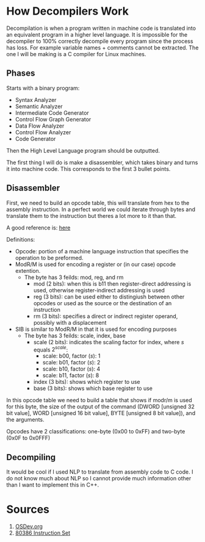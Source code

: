 # How Decompilers Work

Decompilation is when a program written in machine code is translated into an equivalent program in a higher level language. It is impossible for the decompiler to 100% correctly decompile every program since the process has loss. For example variable names + comments cannot be extracted. The one I will be making is a C compiler for Linux machines.

## Phases

Starts with a binary program:

- Syntax Analyzer
- Semantic Analyzer
- Intermediate Code Generator
- Control Flow Graph Generator
- Data Flow Analyzer
- Control Flow Analyzer
- Code Generator

Then the High Level Language program should be outputted.

The first thing I will do is make a disassembler, which takes binary and turns it into machine code. This corresponds to the first 3 bullet points.

## Disassembler

First, we need to build an opcode table, this will translate from hex to the assembly instruction. In a perfect world we could iterate through bytes and translate them to the instruction but theres a lot more to it than that.

A good reference is: <a href="http://ref.x86asm.net/coder32.html">here</a>

Definitions:
- Opcode: portion of a machine language instruction that specifies the operation to be preformed.
- ModR/M is used for encoding a register or (in our case) opcode extention.
	- The byte has 3 feilds: mod, reg, and rm
		- mod (2 bits): when this is b11 then register-direct addressing is used, otherwise register-indirect addressing is used
		- reg (3 bits): can be used either to distingiush between other opcodes or used as the source or the destination of an instruction
		- rm (3 bits): specifies a direct or indirect register operand, possibly with a displacement
- SIB is similar to ModR/M in that it is used for encoding purposes
	- The byte has 3 feilds: scale, index, base
		- scale (2 bits): indicates the scaling factor for index, where $s$ equals $2^{scale}$:
			- scale: b00, factor ($s$): 1
			- scale: b01, factor ($s$): 2
			- scale: b10, factor ($s$): 4
			- scale: b11, factor ($s$): 8
		- index (3 bits): shows which register to use
		- base (3 bits): shows which base register to use

In this opcode table we need to build a table that shows if modr/m is used for this byte, the size of the output of the command (DWORD [unsigned 32 bit value], WORD [unsigned 16 bit value], BYTE [unsigned 8 bit value]), and the arguments.

Opcodes have 2 classifications: one-byte (0x00 to 0xFF) and two-byte (0x0F to 0x0FFF)

## Decompiling

It would be cool if I used NLP to translate from assembly code to C code. I do not know much about NLP so I cannot provide much information other than I want to implement this in C++.

# Sources
1. <a href = "https://wiki.osdev.org/X86-64_Instruction_Encoding#ModR/M_and_SIB_bytes">OSDev.org</a>
2. <a href = "https://www.scs.stanford.edu/05au-cs240c/lab/i386/c17.htm">80386 Instruction Set</a>
